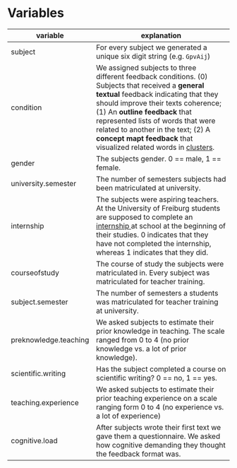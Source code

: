 # Variables


| variable  | explanation  |
|---|---|
| subject  | For every subject we generated a unique six digit string (e.g. `GpvAij`)  |
| condition  |  We assigned subjects to three different feedback conditions. (0) Subjects that received a **general textual** feedback indicating that they should improve their texts coherence; (1) An **outline feedback** that represented lists of words that were related to another in the text; (2) A **concept mapt feedback**  that visualized related words in [clusters](https://bl.ocks.org/mbostock/950642).|
| gender  | The subjects gender. 0 == male, 1 == female.  |
| university.semester  | The number of semesters subjects had been matriculated at university.  |
| internship  | The subjects were aspiring teachers. At the University of Freiburg students are supposed to complete an [internship ](https://www.zfs.uni-freiburg.de/studium/osp) at school at the beginning of their studies. 0 indicates that they have not completed the internship, whereas 1 indicates that they did. |
| courseofstudy | The course of study the subjects were matriculated in. Every subject was matriculated for teacher training.  |
| subject.semester  | The number of semesters a students was matriculated for teacher training at university.  |
| preknowledge.teaching | We asked subjects to estimate their prior knowledge in teaching. The scale ranged from 0 to 4 (no prior knowledge vs. a lot of prior knowledge).  |
| scientific.writing  | Has the subject completed a course on scientific writing? 0 == no, 1 == yes.  |
| teaching.experience | We asked subjects to estimate their prior teaching experience on a scale ranging form 0 to 4 (no experience vs. a lot of experience) |
| cognitive.load | After subjects wrote their first text we gave them a questionnaire. We asked how cognitive demanding they thought the feedback format was. |

<!-- Frage Andi nach der Skala des Fragebogens. -->